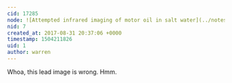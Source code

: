 ```yaml
---
cid: 17285
node: ![Attempted infrared imaging of motor oil in salt water](../notes/warren/12-7-2010/attempted-infrared-imaging-motor-oil-salt-water)
nid: 7
created_at: 2017-08-31 20:37:06 +0000
timestamp: 1504211826
uid: 1
author: warren
---
```


Whoa, this lead image is wrong. Hmm. 